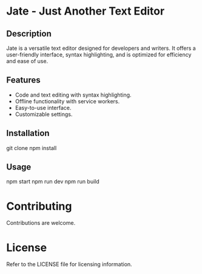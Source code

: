# Jate - Just Another Text Editor

## Description
Jate is a versatile text editor designed for developers and writers. It offers a user-friendly interface, syntax highlighting, and is optimized for efficiency and ease of use.

## Features
- Code and text editing with syntax highlighting.
- Offline functionality with service workers.
- Easy-to-use interface.
- Customizable settings.

## Installation
git clone 
npm install

## Usage
npm start
npm run dev
npm run build

# Contributing
Contributions are welcome.

# License 
Refer to the LICENSE file for licensing information.